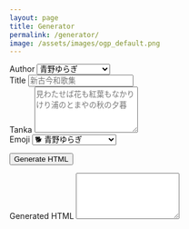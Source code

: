 ```yaml
---
layout: page
title: Generator
permalink: /generator/
image: /assets/images/ogp_default.png
---
```


<div class="form-group">
    <label for="author">Author</label>
    <select id="author" class="form-control">
        <option value="青野ゆらぎ">青野ゆらぎ</option>
        <option value="犬の注射">犬の注射</option>
        <option value="domeki">domeki</option>
        <option value="サラリーマン予想">サラリーマン予想</option>
        <option value="オルター堂">オルター堂</option>
        <option value="福住電">福住電</option>
        <option value="東川夢物語">東川夢物語</option>
        <option value="おざわ">おざわ</option>
        <option value="江間あやせ">江間あやせ</option>
        <option value="非鋭理反">非鋭理反</option>
        <option value="彦凪　至">彦凪　至</option>
        <option value="特上あいう">特上あいう</option>
        <option value="点線画鋲">点線画鋲</option>
        <option value="奥園">奥園</option>
        <option value="ヒミツー">ヒミツー</option>
        <option value="冨岡正太郎">冨岡正太郎</option>
        <option value="夕凪らこ">夕凪らこ</option>
        <option value="㐂子">㐂子</option>
        <option value="宇佐田灰加">宇佐田灰加</option>
        <option value="八谷のり">八谷のり</option>
        <option value="京野正午">京野正午</option>
        <option value="三好しほ">三好しほ</option>
        <option value="福田六個">福田六個</option>
        <option value="太朗千尋">太朗千尋</option>
        <option value="尾内甲太郎">尾内甲太郎</option>
        <option value="神乃">神乃</option>
        <option value="高橋寧">高橋寧</option>
        <option value="織原禾">織原禾</option>
        <option value="鵺沼こもり">鵺沼こもり</option>
        <option value="小西善仁">小西善仁</option>
        <option value="ゆるもちゆ">ゆるもちゆ</option>
        <option value="唯織明">唯織明</option>
        <option value="蛸">蛸</option>

    </select>
</div>

<div class="form-group">
    <label for="title">Title</label>
    <input type="text" id="title" class="form-control" placeholder="新古今和歌集">
</div>

<div class="form-group">
    <label for="tanka">Tanka</label>
    <textarea id="tanka" class="form-control" rows="5" placeholder="見わたせば花も紅葉もなかりけり浦のとまやの秋の夕暮"></textarea>
</div>

<div class="form-group">
    <label for="emoji">Emoji</label>
    <select id="emoji" class="form-control">
        <option value="🐕">🐕 青野ゆらぎ</option>
        <option value="💉">💉 犬の注射</option>
        <option value="🏝️">🏝️ domeki</option>
        <option value="🏘️">🏘️ サラリーマン予想</option>
        <option value="🎸">🎸 オルター堂</option>
        <option value="💡">💡 福住電</option>
        <option value="🦷">🦷 東川夢物語</option>
        <option value="🧢">🧢 おざわ</option>
        <option value="🍳">🍳 江間あやせ</option>
        <option value="🕯️">🕯️ 非鋭理反</option>
        <option value="🧭">🧭 彦凪　至</option>
        <option value="🎠">🎠 特上あいう</option>
        <option value="📌">📌 点線画鋲</option>
        <option value="🪴">🪴 奥園</option>
        <option value="🤫">🤫 ヒミツー</option>
        <option value="🎺">🎺 冨岡正太郎</option>
        <option value="🧊">🧊 夕凪らこ</option>
        <option value="🍑">🍑 㐂子</option>
        <option value="🐰">🐰 宇佐田灰加</option>
        <option value="🍞">🍞 八谷のり</option>
        <option value="🕛">🕛 京野正午</option>
        <option value="🫖">🫖 三好しほ</option>
        <option value="🦟">🦟 福田六個</option>
        <option value="💻">💻 太朗千尋</option>
        <option value="🪲">🪲 尾内甲太郎</option>
        <option value="🦀">🦀 神乃</option>
        <option value="🎪">🎪 高橋寧</option>
        <option value="⛪️">⛪️ 織原禾</option>
        <option value="🎩">🎩 鵺沼こもり</option>
        <option value="🍊">🍊 小西善仁</option>
        <option value="🍡">🍡 ゆるもちゆ</option>
        <option value="🖱️">🖱️ 唯織明</option>
        <option value="🧝‍♂️">🧝‍♂️ 蛸</option>
    </select>
</div>

<button class="btn btn-primary" onclick="generateTanka()">Generate HTML</button>

<div class="form-group mt-4">
    <label for="outputHtml">Generated HTML</label>
    <textarea id="outputHtml" class="form-control" rows="5" readonly></textarea>
</div>

<script>
function generateTanka() {
    const author = document.getElementById('author').value;
    const title = document.getElementById('title').value;
    const tanka = document.getElementById('tanka').value;
    const emoji = document.getElementById('emoji').value;

    // 改行で短歌を分割
    const tankaLines = tanka.split('\n');

    var tankaMain = [];
    tankaLines.forEach(function(line) {
        tankaMain.push('<p>' + line + '</p>' + '\n');
    });

    var tankaSummary = [];
    tankaLines.forEach(function(line) {
        tankaSummary.push(line + '<br/>');
    });

    // 出力されるHTML文字列を生成
    // TODO: 絵文字を簡単に選べるようにする
    const outputHtml = [
       `---`,
       `layout: post`,
       `title: ` + title, 
       `image: /assets/images/ogp_default.png`,
       `author: ` + author,
       `category: ` + author,
       `emoji: ` + emoji,
       `---\n`,
        `<div class="tanka-area"><div class="tanka">`,
    ].concat(
        tankaMain, 
        [
            `</div></div>\n`, 
            `---\n`,
            `<details><summary>` + title + `</summary>`,
        ],
        tankaSummary,
        `<br/>\n`,
        `</details>\n`,
        author + '\n',
    ).join('\n');

    // 生成されたHTMLをテキストボックスにプレーンテキストとして出力
    document.getElementById('outputHtml').value = outputHtml;
}
</script>
